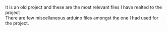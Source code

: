 It is an old project and these are the most relevant files I have realted to the project \
There are few miscellaneous arduino files amongst the one I had used for the project. 
